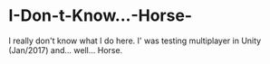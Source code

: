 # I-Don-t-Know...-Horse-
I really don't know what I do here. I' was testing multiplayer in Unity (Jan/2017) and... well... Horse.
